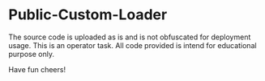# Public-Custom-Loader

The source code is uploaded as is and is not obfuscated for deployment usage. This is an operator task. All code provided is intend for educational purpose only.

Have fun cheers!
